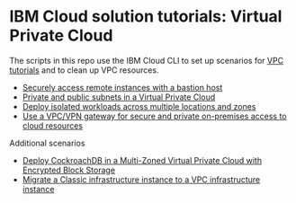 # IBM Cloud solution tutorials: Virtual Private Cloud

The scripts in this repo use the IBM Cloud CLI to set up scenarios for [VPC tutorials](https://cloud.ibm.com/docs/solution-tutorials?topic=solution-tutorials-tutorials#Network) and to clean up VPC resources.

+ [Securely access remote instances with a bastion host](vpc-secure-management-bastion-server)
+ [Private and public subnets in a Virtual Private Cloud](vpc-public-app-private-backend)
+ [Deploy isolated workloads across multiple locations and zones](vpc-multi-region)
+ [Use a VPC/VPN gateway for secure and private on-premises access to cloud resources](vpc-site2site-vpn)

Additional scenarios 

+ [Deploy CockroachDB in a Multi-Zoned Virtual Private Cloud with Encrypted Block Storage](vpc-cockroachdb-mzr)
+ [Migrate a Classic infrastructure instance to a VPC infrastructure instance](vpc-migrate-from-classic)
